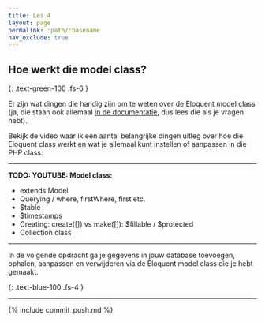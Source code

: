 ```yaml
---
title: Les 4 
layout: page 
permalink: :path/:basename 
nav_exclude: true
---
```


## Hoe werkt die model class?
{: .text-green-100 .fs-6 }

Er zijn wat dingen die handig zijn om te weten over de Eloquent model class (ja, die staan ook allemaal [in de documentatie](https://laravel.com/docs/9.x/eloquent), dus lees die als je vragen hebt).

Bekijk de video waar ik een aantal belangrijke dingen uitleg over hoe die Eloquent class werkt en wat je allemaal kunt instellen of aanpassen in die PHP class.

---

**TODO: YOUTUBE: Model class:**

- extends Model
- Querying / where, firstWhere, first etc.
- $table
- $timestamps
- Creating: create([]) vs make([]): $fillable / $protected
- Collection class

---

In de volgende opdracht ga je gegevens in jouw database toevoegen, ophalen, aanpassen en verwijderen via de Eloquent model class die je hebt gemaakt. 

{: .text-blue-100 .fs-4 }

---

{% include commit_push.md %}


